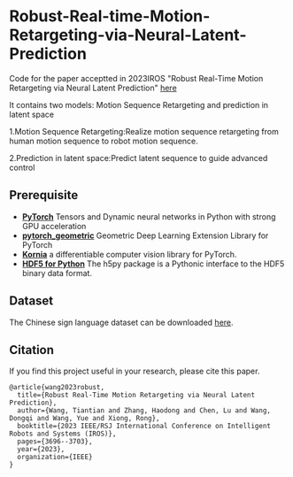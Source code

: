# Robust-Real-time-Motion-Retargeting-via-Neural-Latent-Prediction
Code for the paper acceptted in 2023IROS "Robust Real-Time Motion Retargeting via Neural Latent Prediction" [here](https://ieeexplore.ieee.org/abstract/document/10342022)

It contains two models: Motion Sequence Retargeting and prediction in latent space

1.Motion Sequence Retargeting:Realize motion sequence retargeting from human motion sequence to robot motion sequence.

2.Prediction in latent space:Predict latent sequence to guide advanced control

## Prerequisite

- [**PyTorch**](https://pytorch.org/get-started/locally/) Tensors and Dynamic neural networks in Python with strong GPU acceleration
- [**pytorch_geometric**](https://github.com/rusty1s/pytorch_geometric) Geometric Deep Learning Extension Library for PyTorch
- [**Kornia**](https://github.com/kornia/kornia) a differentiable computer vision library for PyTorch.
- [**HDF5 for Python**](https://docs.h5py.org/en/stable/) The h5py package is a Pythonic interface to the HDF5 binary data format.

## Dataset

The Chinese sign language dataset can be downloaded [here](https://www.jianguoyun.com/p/DYm5RzMQ74eHChj_lJ0E).


## Citation

If you find this project useful in your research, please cite this paper.

```
@article{wang2023robust,
  title={Robust Real-Time Motion Retargeting via Neural Latent Prediction},
  author={Wang, Tiantian and Zhang, Haodong and Chen, Lu and Wang, Dongqi and Wang, Yue and Xiong, Rong},
  booktitle={2023 IEEE/RSJ International Conference on Intelligent Robots and Systems (IROS)},
  pages={3696--3703},
  year={2023},
  organization={IEEE}
}
```
